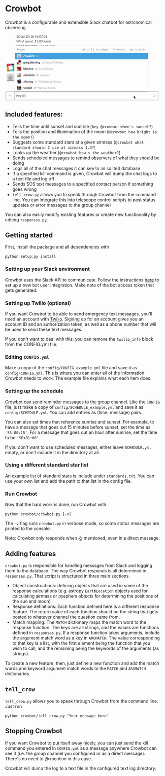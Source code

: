 # Crowbot

Crowbot is a configurable and extensible Slack chatbot for astronomical observing.

![Crowbot in action](https://github.com/sam-dixon/crowbot/raw/master/cap.gif)

## Included features:

* Tells the time until sunset and sunrise (`hey @crowbot when's sunset?`)
* Tells the position and illumination of the moon (`@crowbot how bright is the moon?`)
* Suggests some standard stars at a given airmass (`@crowbot what standard should I use at airmass 1.3?`)
* Looks up the weather (`@crowbot how's the weather?`)
* Sends scheduled messages to remind observers of what they should be doing
* Logs all of the chat messages it can see to an sqlite3 database
* If a specified kill command is given, Crowbot will dump the chat logs to a text file and log off
* Sends SOS text messages to a specified contact person if something goes wrong
* `tell_crow.py` allows you to speak through Crowbot from the command line. You can integrate this into telescope control scripts to post status updates or error messages to the group channel

You can also easily modify existing features or create new functionality by editing `responses.py`.

## Getting started

First, install the package and all dependencies with
```
python setup.py install
```

### Setting up your Slack environment
Crowbot uses the Slack API to communicate. Follow the instructions [here](https://api.slack.com/bot-users) to set up a new bot user integration. Make note of the bot access token that gets generated.

### Setting up Twilio (optional)
If you want Crowbot to be able to send emergency text messages, you'll need an account with [Twilio](https://www.twilio.com/). Signing up for an account gives you an account ID and an authorization token, as well as a phone number that will be used to send these text messages.

If you don't want to deal with this, you can remove the `twilio_info` block from the CONFIG.yml file.

### Editing `CONFIG.yml`
Make a copy of the `config/CONFIG_example.yml` file and save it as `config/CONFIG.yml`. This is where you can enter all of the information Crowbot needs to work. The example file explains what each item does.

### Setting up the schedule
Crowbot can send reminder messages to the group channel. Like the `CONFIG` file, just make a copy of `config/SCHEDULE_example.yml` and save it as `config/SCHEDULE.yml`. You can add entries as (time, message) pairs. 

You can also set times that reference sunrise and sunset. For example, to have a message that goes out 15 minutes before sunset, set the time as `'SS-00:15'`. For a message that goes out an hour after sunrise, set the time to be `'SR+01:00'`.

If you don't want to use scheduled messages, either leave `SCHEDULE.yml` empty, or don't include it in the directory at all.

### Using a different standard star list
An example list of standard stars is include under `standards.txt`. You can use your own list and add the path to that list in the config file.

### Run Crowbot
Now that the hard work is done, run Crowbot with
```
python crowbot/crowbot.py [-v]
```
The `-v` flag runs `crowbot.py` in verbose mode, so some status messages are printed to the console.

Note: Crowbot only responds when @ mentioned, even in a direct message.

## Adding features
`crowbot.py` is responsible for handling messages from Slack and logging them to the database. The way Crowbot responds is all determined in `responses.py`. That script is structured in three main sections.

* Object constructions: defining objects that are used in some of the response calculations (e.g. astropy `EarthLocation` objects used for calculating airmass or pyephem objects for determining the positions of the sun and moon)
* Response definitions: Each function defined here is a different response feature. The return value of each function should be the string that gets posted to whatever channel the question came from.
* Match mapping: The `MATCH` dictionary maps the match word to the response function. The keys are all strings, and the values are functions defined in `responses.py`. If a response function takes arguments, include the argument match word as a key in `ARGMATCH`. The value corresponding to that key is a list, with the first element being the function that you wish to call, and the remaining being the keywords of the arguments (as strings).

To create a new feature, then, just define a new function and add the match words and keyword argument match words to the `MATCH` and `ARGMATCH` dictionaries.

## `tell_crow`
`tell_crow.py` allows you to speak through Crowbot from the command line. Just run
```
python crowbot/tell_crow.py "Your message here"
```

## Stopping Crowbot
If you want Crowbot to put itself away nicely, you can just send the kill command you entered in `CONFIG.yml` as a message anywhere Crowbot can see it (i.e. the group channel you configured or as a direct message). There's no need to @ mention in this case.

Crowbot will dump the log to a text file in the configured text log directory.